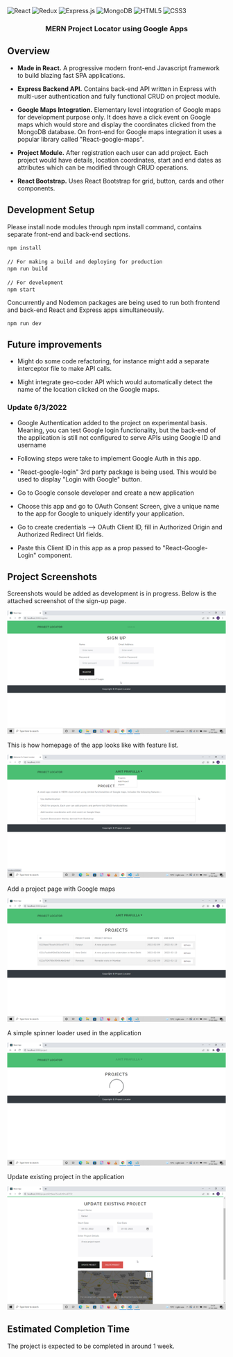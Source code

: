 ![React](https://img.shields.io/badge/react-%2320232a.svg?style=for-the-badge&logo=react&logoColor=%2361DAFB)
![Redux](https://img.shields.io/badge/redux-%23593d88.svg?style=for-the-badge&logo=redux&logoColor=white)
![Express.js](https://img.shields.io/badge/express.js-%23404d59.svg?style=for-the-badge&logo=express&logoColor=%2361DAFB)
![MongoDB](https://img.shields.io/badge/MongoDB-%234ea94b.svg?style=for-the-badge&logo=mongodb&logoColor=white)
![HTML5](https://img.shields.io/badge/html5-%23E34F26.svg?style=for-the-badge&logo=html5&logoColor=white)
![CSS3](https://img.shields.io/badge/css3-%231572B6.svg?style=for-the-badge&logo=css3&logoColor=white)

<h3 align="center">
  MERN Project Locator using Google Apps
</h3>

## Overview

- **Made in React.** A progressive modern front-end Javascript framework to build blazing fast SPA applications.

- **Express Backend API.** Contains back-end API written in Express with multi-user authentication and fully functional CRUD on
project module.

- **Google Maps Integration.** Elementary level integration of Google maps for development purpose only. It does have a click event on Google maps which would store and display the coordinates clicked from the MongoDB database. On front-end for Google
maps integration it uses a popular library called "React-google-maps".

- **Project Module.** After registration each user can add project. Each project would have details, location coordinates, start and end dates as attributes which can be modified through CRUD operations.

- **React Bootstrap.** Uses React Bootstrap for grid, button, cards and other components.

## Development Setup

Please install node modules through npm install command, contains separate front-end and back-end sections.

```
npm install

// For making a build and deploying for production
npm run build

// For development
npm start

```

Concurrently and Nodemon packages are being used to run both frontend and back-end React and Express apps simultaneously.

```
npm run dev
```
## Future improvements

- Might do some code refactoring, for instance might add a separate interceptor file to make API calls.

- Might integrate geo-coder API which would automatically detect the name of the location clicked on the Google maps.

### Update 6/3/2022

- Google Authentication added to the project on experimental basis. Meaning, you can test Google login functionality, but the 
back-end of the application is still not configured to serve APIs using Google ID and username

- Following steps were take to implement Google Auth in this app.

* "React-google-login" 3rd party package is being used. This would be used to display "Login with Google" button.

* Go to Google console developer and create a new application

* Choose this app and go to OAuth Consent Screen, give a unique name to the app for Google to uniquely identify your
application.

* Go to create credentials --> OAuth Client ID, fill in Authorized Origin and Authorized Redirect Url fields.

* Paste this Client ID in this app as a prop passed to "React-Google-Login" component.

## Project Screenshots

Screenshots would be added as development is in progress. Below is the attached screenshot of the sign-up page.

![alt text](./screenshots/signup.png)

This is how homepage of the app looks like with feature list.

![alt text](./screenshots/home.png)

Add a project page with Google maps

![alt text](./screenshots/project.png)

A simple spinner loader used in the application

![alt text](./screenshots/loader.png)

Update existing project in the application

![alt text](./screenshots/update_project.png)



## Estimated Completion Time

The project is expected to be completed in around 1 week.
